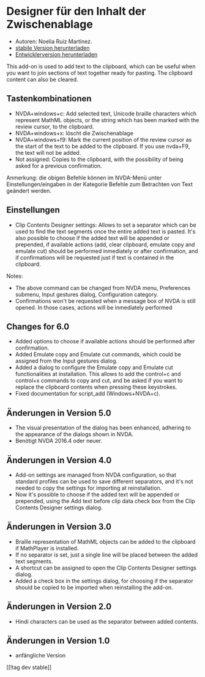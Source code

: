 # Designer für den Inhalt der Zwischenablage  #

*	Autoren: Noelia Ruiz Martínez.
*	[stabile Version herunterladen][1]
*	[Entwicklerversion herunterladen][2]

This add-on is used to add text to the clipboard, which can be useful when
you want to join sections of text together ready for pasting.  The clipboard
content can also be cleared.

## Tastenkombinationen ##
*	NVDA+windows+c: Add selected text, Unicode braille characters which
  represent MathML objects, or the string which has been marked with the
  review cursor, to the clipboard.
*	NVDA+windows+x: löscht die Zwischenablage
*	NVDA+windows+f9: Mark the current position of the review cursor as the start of the text to be added to the clipboard. If you use nvda+F9, the text will not be added.
*	 Not assigned: Copies to the clipboard, with the possibility of being asked for a previous confirmation.

Anmerkung: die obigen Befehle können im NVDA-Menü unter
Einstellungen/eingaben in der Kategorie Befehle zum Betrachten von Text
geändert werden.

## Einstellungen ##
*	Clip Contents Designer settings: Allows to set a separator which can be used to find the text segments once the entire added text is pasted.
It's also possible to choose if the added text will be appended or prepended, if available actions (add, clear clipboard, emulate copy and emulate cut) should be performed inmediately or after confirmation, and if confirmations will be requested just if text is contained in the clipboard.

Notes:

*	The above command can be changed from NVDA menu, Preferences submenu,
  Input gestures dialog, Configuration category.
*	Confirmations won't be requested when a message box of NVDA is still
  opened. In those cases, actions will be inmediately performed

## Changes for 6.0

*	 Added options to choose if available actions should be performed after confirmation.
*	Added Emulate copy and Emulate cut commands, which could be assigned from the Input gestures dialog.
*	 Added a dialog to configure the Emulate copy and Emulate cut functionalities at installation. This allows to add the control+c and control+x commands to copy and cut, and be asked if you want to replace the clipboard contents when pressing these keystrokes.
*	Fixed documentation for script_add (Windows+NVDA+c).

## Änderungen in Version 5.0 ##

*	The visual presentation of the dialog has been enhanced, adhering to the
  appearance of the dialogs shown in NVDA.
*	Benötigt NVDA 2016.4 oder neuer.

## Änderungen in Version 4.0 ##
*	Add-on settings are managed from NVDA configuration, so that standard
  profiles can be used to save different separators, and it's not needed to
  copy the settings for importing at reinstallation.
*	Now it's possible to choose if the added text will be appended or
  prepended, using the Add text before clip data check box from the Clip
  Contents Designer settings dialog.

## Änderungen in Version 3.0 ##
*	Braille representation of MathML objects can be added to the clipboard if
  MathPlayer is installed.
*	If no separator is set, just a single line will be placed between the
  added text segments.
*	A shortcut can be assigned to open the Clip Contents Designer settings
  dialog.
*	Added a check box in the settings dialog, for choosing if the separator
  should be copied to be imported when reinstalling the add-on.

## Änderungen in Version 2.0 ##
*	Hindi characters can be used as the separator between added contents.

## Änderungen in Version 1.0 ##
*	anfängliche Version

[[!tag dev stable]]

[1]: http://addons.nvda-project.org/files/get.php?file=ccd

[2]: http://addons.nvda-project.org/files/get.php?file=ccd-dev
